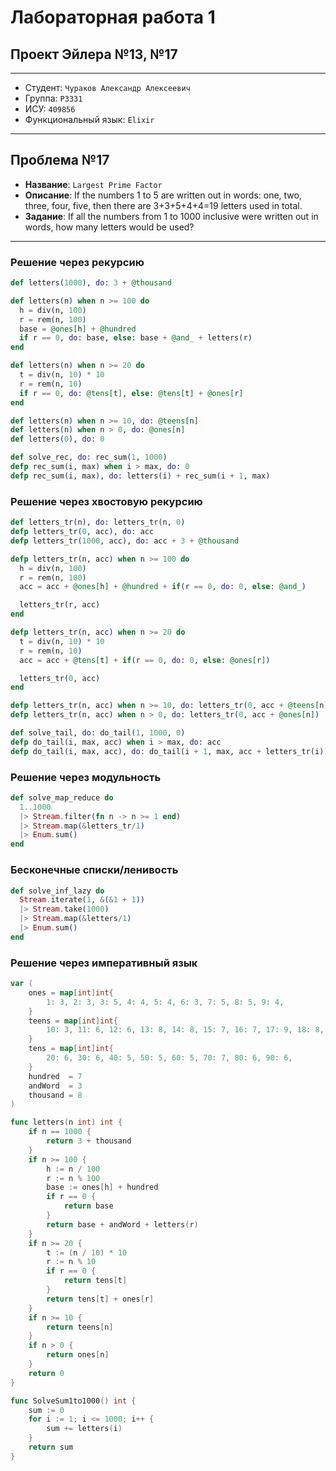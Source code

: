 # Лабораторная работа 1

## Проект Эйлера №13, №17

---

- Студент: `Чураков Александр Алексеевич`
- Группа: `P3331`
- ИСУ: `409856`
- Функциональный язык: `Elixir`

---

## Проблема №17

- **Название**: `Largest Prime Factor`
- **Описание**: If the numbers 1 to 5 are written out in words: one, two, three, four, five, then there are 3+3+5+4+4=19
  letters used in total.
- **Задание**: If all the numbers from 1 to 1000 inclusive were written out in words, how many letters would be used?

---

### Решение через рекурсию

```elixir
def letters(1000), do: 3 + @thousand

def letters(n) when n >= 100 do
  h = div(n, 100)
  r = rem(n, 100)
  base = @ones[h] + @hundred
  if r == 0, do: base, else: base + @and_ + letters(r)
end

def letters(n) when n >= 20 do
  t = div(n, 10) * 10
  r = rem(n, 10)
  if r == 0, do: @tens[t], else: @tens[t] + @ones[r]
end

def letters(n) when n >= 10, do: @teens[n]
def letters(n) when n > 0, do: @ones[n]
def letters(0), do: 0

def solve_rec, do: rec_sum(1, 1000)
defp rec_sum(i, max) when i > max, do: 0
defp rec_sum(i, max), do: letters(i) + rec_sum(i + 1, max)
```

### Решение через хвостовую рекурсию

```elixir
def letters_tr(n), do: letters_tr(n, 0)
defp letters_tr(0, acc), do: acc
defp letters_tr(1000, acc), do: acc + 3 + @thousand

defp letters_tr(n, acc) when n >= 100 do
  h = div(n, 100)
  r = rem(n, 100)
  acc = acc + @ones[h] + @hundred + if(r == 0, do: 0, else: @and_)

  letters_tr(r, acc)
end

defp letters_tr(n, acc) when n >= 20 do
  t = div(n, 10) * 10
  r = rem(n, 10)
  acc = acc + @tens[t] + if(r == 0, do: 0, else: @ones[r])

  letters_tr(0, acc)
end

defp letters_tr(n, acc) when n >= 10, do: letters_tr(0, acc + @teens[n])
defp letters_tr(n, acc) when n > 0, do: letters_tr(0, acc + @ones[n])

def solve_tail, do: do_tail(1, 1000, 0)
defp do_tail(i, max, acc) when i > max, do: acc
defp do_tail(i, max, acc), do: do_tail(i + 1, max, acc + letters_tr(i))
```

### Решение через модульность

```elixir
def solve_map_reduce do
  1..1000
  |> Stream.filter(fn n -> n >= 1 end)
  |> Stream.map(&letters_tr/1)
  |> Enum.sum()
end
```

### Бесконечные списки/ленивость

```elixir
def solve_inf_lazy do
  Stream.iterate(1, &(&1 + 1))
  |> Stream.take(1000)
  |> Stream.map(&letters/1)
  |> Enum.sum()
end
```

### Решение через императивный язык

```go
var (
	ones = map[int]int{
		1: 3, 2: 3, 3: 5, 4: 4, 5: 4, 6: 3, 7: 5, 8: 5, 9: 4,
	}
	teens = map[int]int{
		10: 3, 11: 6, 12: 6, 13: 8, 14: 8, 15: 7, 16: 7, 17: 9, 18: 8, 19: 8,
	}
	tens = map[int]int{
		20: 6, 30: 6, 40: 5, 50: 5, 60: 5, 70: 7, 80: 6, 90: 6,
	}
	hundred  = 7
	andWord  = 3
	thousand = 8
)

func letters(n int) int {
	if n == 1000 {
		return 3 + thousand
	}
	if n >= 100 {
		h := n / 100
		r := n % 100
		base := ones[h] + hundred
		if r == 0 {
			return base
		}
		return base + andWord + letters(r)
	}
	if n >= 20 {
		t := (n / 10) * 10
		r := n % 10
		if r == 0 {
			return tens[t]
		}
		return tens[t] + ones[r]
	}
	if n >= 10 {
		return teens[n]
	}
	if n > 0 {
		return ones[n]
	}
	return 0
}

func SolveSum1to1000() int {
	sum := 0
	for i := 1; i <= 1000; i++ {
		sum += letters(i)
	}
	return sum
}
```
